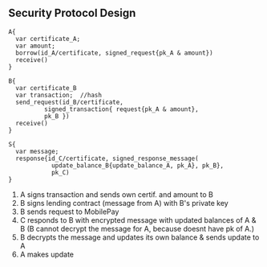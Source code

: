 ## Security Protocol Design
````
A{
  var certificate_A;
  var amount;
  borrow(id_A/certificate, signed_request{pk_A & amount})
  receive()
}
````
````
B{
  var certificate_B
  var transaction;  //hash
  send_request(id_B/certificate,
          signed_transaction{ request{pk_A & amount},
          pk_B })
  receive()
}
````
````
S{
  var message;
  response{id_C/certificate, signed_response_message(
            update_balance_B{update_balance_A, pk_A}, pk_B},
            pk_C)
}
````

1. A signs transaction and sends own certif. and amount to B
2. B signs lending contract (message from A) with B's private key
3. B sends request to MobilePay
4. C responds to B with encrypted message with updated balances of A & B (B cannot decrypt the message for A, because doesnt have pk of A.)
5. B decrypts the message and updates its own balance & sends update to A
6. A makes update
